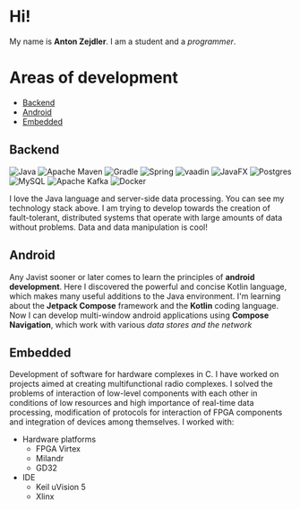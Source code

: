 # Hi!
My name is **Anton Zejdler**. I am a student and a _programmer_.
# Areas of development
- [Backend](https://github.com/ezyxip/ezyxip/edit/master/README.md#backend)
- [Android](https://github.com/ezyxip/ezyxip/edit/master/README.md#android)
- [Embedded](https://github.com/ezyxip/ezyxip/edit/master/README.md#embedded)
## Backend
![Java](https://img.shields.io/badge/java-%23ED8B00.svg?style=for-the-badge&logo=openjdk&logoColor=white)
![Apache Maven](https://img.shields.io/badge/Apache%20Maven-C71A36?style=for-the-badge&logo=Apache%20Maven&logoColor=white)
![Gradle](https://img.shields.io/badge/Gradle-02303A.svg?style=for-the-badge&logo=Gradle&logoColor=white)
![Spring](https://img.shields.io/badge/spring-%236DB33F.svg?style=for-the-badge&logo=spring&logoColor=white)
<img alt='vaadin' src='https://img.shields.io/badge/Vaadin-100000?style=for-the-badge&logo=vaadin&logoColor=white&labelColor=00AFFF&color=00AFFF'/>
![JavaFX](https://img.shields.io/badge/javafx-%23FF0000.svg?style=for-the-badge&logo=javafx&logoColor=white)
![Postgres](https://img.shields.io/badge/postgres-%23316192.svg?style=for-the-badge&logo=postgresql&logoColor=white)
![MySQL](https://img.shields.io/badge/mysql-4479A1.svg?style=for-the-badge&logo=mysql&logoColor=white)
![Apache Kafka](https://img.shields.io/badge/Apache%20Kafka-000?style=for-the-badge&logo=apachekafka)
![Docker](https://img.shields.io/badge/docker-%230db7ed.svg?style=for-the-badge&logo=docker&logoColor=white)

I love the Java language and server-side data processing. You can see my technology stack above. I am trying to develop towards the creation of fault-tolerant, distributed systems that operate with large amounts of data without problems. Data and data manipulation is cool!

## Android
Any Javist sooner or later comes to learn the principles of **android development**. Here I discovered the powerful and concise Kotlin language, which makes many useful additions to the Java environment. I'm learning about the **Jetpack Compose** framework and the **Kotlin** coding language. Now I can develop multi-window android applications using **Compose Navigation**, which work with various _data stores and the network_

## Embedded
Development of software for hardware complexes in C. I have worked on projects aimed at creating multifunctional radio complexes. I solved the problems of interaction of low-level components with each other in conditions of low resources and high importance of real-time data processing, modification of protocols for interaction of FPGA components and integration of devices among themselves.
I worked with: 
- Hardware platforms
  * FPGA Virtex
  * Milandr
  * GD32
- IDE
  * Keil uVision 5
  * Xlinx
